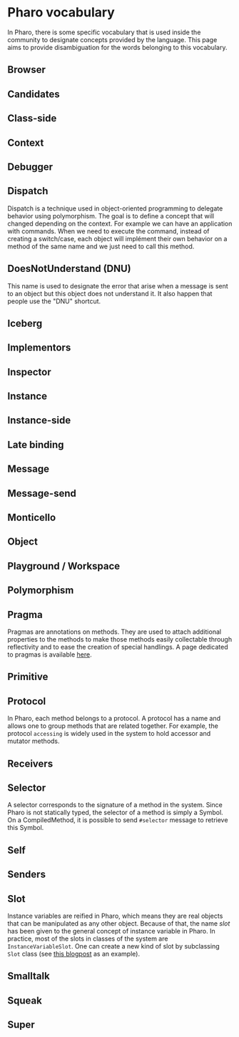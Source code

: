 # Pharo vocabulary
In Pharo, there is some specific vocabulary that is used inside the community to designate concepts provided by the language.
This page aims to provide disambiguation for the words belonging to this vocabulary.

## Browser

## Candidates

## Class-side

## Context

## Debugger

## Dispatch
Dispatch is a technique used in object-oriented programming to delegate behavior using polymorphism. The goal is to define a concept that will changed depending on the context. For example we can have an application with commands. When we need to execute the command, instead of creating a switch/case, each object will implément their own behavior on a method of the same name and we just need to call this method. 

## DoesNotUnderstand (DNU)
This name is used to designate the error that arise when a message is sent to an object but this object does not understand it. It also happen that people use the "DNU" shortcut.

## Iceberg

## Implementors

## Inspector

## Instance

## Instance-side

## Late binding

## Message

## Message-send

## Monticello

## Object

## Playground / Workspace

## Polymorphism

## Pragma
Pragmas are annotations on methods. They are used to attach additional properties to the methods to make those methods easily collectable through reflectivity and to ease the creation of special handlings.
A page dedicated to pragmas is available [here](https://github.com/pharo-open-documentation/pharo-wiki/blob/master/General/Pragmas.md).

## Primitive

## Protocol
In Pharo, each method belongs to a protocol. A protocol has a name and allows one to group methods that are related together. For example, the protocol `accessing` is widely used in the system to hold accessor and mutator methods.

## Receivers

## Selector
A selector corresponds to the signature of a method in the system. Since Pharo is not statically typed, the selector of a method is simply a Symbol. On a CompiledMethod, it is possible to send `#selector` message to retrieve this Symbol.

## Self

## Senders

## Slot
Instance variables are reified in Pharo, which means they are real objects that can be manipulated as any other object.
Because of that, the name *slot* has been given to the general concept of instance variable in Pharo.
In practice, most of the slots in classes of the system are `InstanceVariableSlot`.
One can create a new kind of slot by subclassing `Slot` class (see [this blogpost](https://medium.com/@juliendelplanque/typed-slots-for-pharo-98ba5d5aafbe) as an example).

## Smalltalk

## Squeak

## Super
